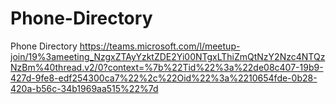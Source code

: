 # Phone-Directory
Phone Directory
https://teams.microsoft.com/l/meetup-join/19%3ameeting_NzgxZTAyYzktZDE2Yi00NTgxLThiZmQtNzY2Nzc4NTQzNzBm%40thread.v2/0?context=%7b%22Tid%22%3a%22de08c407-19b9-427d-9fe8-edf254300ca7%22%2c%22Oid%22%3a%2210654fde-0b28-420a-b56c-34b1969aa515%22%7d
